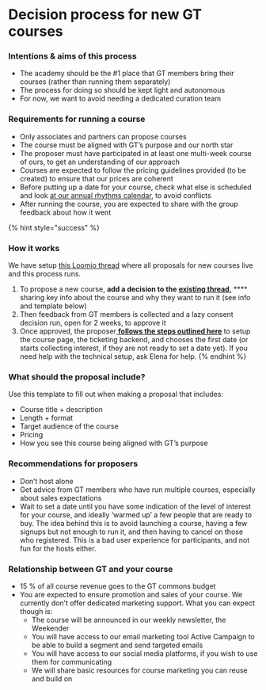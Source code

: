# Decision process for new GT courses

### Intentions & aims of this process

* The academy should be the #1 place that GT members bring their courses (rather than running them separately)
* The process for doing so should be kept light and autonomous
* For now, we want to avoid needing a dedicated curation team&#x20;

### **Requirements for running a course**

* Only associates and partners can propose courses
* The course must be aligned with GT’s purpose and our north star
* The proposer must have participated in at least one multi-week course of ours, to get an understanding of our approach
* Courses are expected to follow the pricing guidelines provided (to be created) to ensure that our prices are coherent
* Before putting up a date for your course, check what else is scheduled and look [at our annual rhythms calendar](https://drive.google.com/file/d/1DidmNV8BGwjigoMue266G0b7azo5pKh9/view?usp=sharing), to avoid conflicts
* After running the course, you are expected to share with the group feedback about how it went

{% hint style="success" %}
### **How it works**&#x20;

We have setup [this Loomio thread](https://www.loomio.org/d/o2qwuRbM/proposing-new-gt-courses-decisions-thread) where all proposals for new courses live and this process runs.

1. To propose a new course, **add a decision to the** [**existing thread,**](https://www.loomio.org/d/o2qwuRbM/proposing-new-gt-courses-decisions-thread) **** sharing key info about the course and why they want to run it (see info and template below)
2. Then feedback from GT members is collected and a lazy consent decision run, open for 2 weeks, to approve it
3. Once approved, the proposer[ **follows the steps outlined here**](https://docs.google.com/document/d/1F3YoJ-y8uBX5FreEHYH0XxrErRmv0Pg7520ABMg1z3A/edit) to setup the course page, the ticketing backend, and chooses the first date (or starts collecting interest, if they are not ready to set a date yet). If you need help with the technical setup, ask Elena for help.
{% endhint %}

### **What should the proposal include?**&#x20;

Use this template to fill out when making a proposal that includes:

* Course title + description
* Length + format&#x20;
* Target audience of the course
* Pricing&#x20;
* How you see this course being aligned with GT’s purpose

### **Recommendations for proposers**

* Don’t host alone
* Get advice from GT members who have run multiple courses, especially about sales expectations&#x20;
* Wait to set a date until you have some indication of the level of interest for your course, and ideally ‘warmed up’ a few people that are ready to buy. The idea behind this is to avoid launching a course, having a few signups but not enough to run it, and then having to cancel on those who registered. This is a bad user experience for participants, and not fun for the hosts either.

### **Relationship between GT and your course**

* 15 % of all course revenue goes to the GT commons budget
* You are expected to ensure promotion and sales of your course. We currently don’t offer dedicated marketing support. What you can expect though is:&#x20;
  * The course will be announced in our weekly newsletter, the Weekender &#x20;
  * You will have access to our email marketing tool Active Campaign to be able to build a segment and send targeted emails
  * You will have access to our social media platforms, if you wish to use them for communicating&#x20;
  * We will share basic resources for course marketing you can reuse and build on
